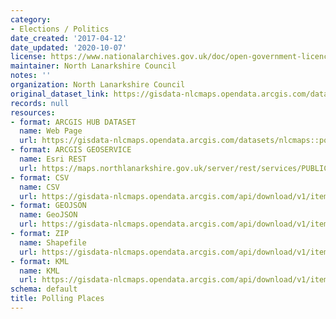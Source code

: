 ```yaml
---
category:
- Elections / Politics
date_created: '2017-04-12'
date_updated: '2020-10-07'
license: https://www.nationalarchives.gov.uk/doc/open-government-licence/version/3/
maintainer: North Lanarkshire Council
notes: ''
organization: North Lanarkshire Council
original_dataset_link: https://gisdata-nlcmaps.opendata.arcgis.com/datasets/nlcmaps::polling-places-1
records: null
resources:
- format: ARCGIS HUB DATASET
  name: Web Page
  url: https://gisdata-nlcmaps.opendata.arcgis.com/datasets/nlcmaps::polling-places-1
- format: ARCGIS GEOSERVICE
  name: Esri REST
  url: https://maps.northlanarkshire.gov.uk/server/rest/services/PUBLIC/OPEN_DATA_LAYERS/FeatureServer/2
- format: CSV
  name: CSV
  url: https://gisdata-nlcmaps.opendata.arcgis.com/api/download/v1/items/9188bf7da82e4ec6b446997ece1d41c9/csv?layers=2
- format: GEOJSON
  name: GeoJSON
  url: https://gisdata-nlcmaps.opendata.arcgis.com/api/download/v1/items/9188bf7da82e4ec6b446997ece1d41c9/geojson?layers=2
- format: ZIP
  name: Shapefile
  url: https://gisdata-nlcmaps.opendata.arcgis.com/api/download/v1/items/9188bf7da82e4ec6b446997ece1d41c9/shapefile?layers=2
- format: KML
  name: KML
  url: https://gisdata-nlcmaps.opendata.arcgis.com/api/download/v1/items/9188bf7da82e4ec6b446997ece1d41c9/kml?layers=2
schema: default
title: Polling Places
---
```

